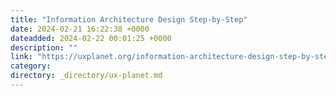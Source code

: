 ```yaml
---
title: "Information Architecture Design Step-by-Step"
date: 2024-02-21 16:22:38 +0000
dateadded: 2024-02-22 00:01:25 +0000
description: ""
link: "https://uxplanet.org/information-architecture-design-step-by-step-7036897511d7?source=rss----819cc2aaeee0---4"
category:
directory: _directory/ux-planet.md
---
```

